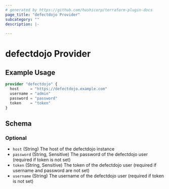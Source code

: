 ```yaml
---
# generated by https://github.com/hashicorp/terraform-plugin-docs
page_title: "defectdojo Provider"
subcategory: ""
description: |-
  
---
```


# defectdojo Provider



## Example Usage

```terraform
provider "defectdojo" {
  host     = "https://defectdojo.example.com"
  username = "admin"
  password = "password"
  token    = "token"
}
```

<!-- schema generated by tfplugindocs -->
## Schema

### Optional

- `host` (String) The host of the defectdojo instance
- `password` (String, Sensitive) The password of the defectdojo user (required if token is not set)
- `token` (String, Sensitive) The token of the defectdojo user (required if username and password are not set)
- `username` (String) The username of the defectdojo user (required if token is not set)
